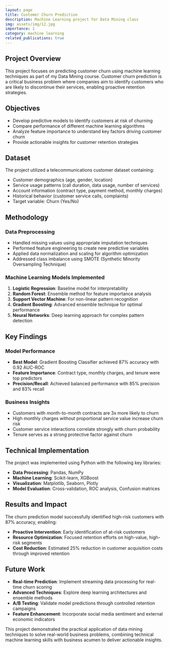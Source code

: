 ```yaml
---
layout: page
title: Customer Churn Prediction
description: Machine Learning project for Data Mining class
img: assets/img/12.jpg
importance: 1
category: machine learning
related_publications: true
---
```


## Project Overview

This project focuses on predicting customer churn using machine learning techniques as part of my Data Mining course. Customer churn prediction is a critical business problem where companies aim to identify customers who are likely to discontinue their services, enabling proactive retention strategies.

## Objectives

- Develop predictive models to identify customers at risk of churning
- Compare performance of different machine learning algorithms
- Analyze feature importance to understand key factors driving customer churn
- Provide actionable insights for customer retention strategies

## Dataset

The project utilized a telecommunications customer dataset containing:
- Customer demographics (age, gender, location)
- Service usage patterns (call duration, data usage, number of services)
- Account information (contract type, payment method, monthly charges)
- Historical behavior (customer service calls, complaints)
- Target variable: Churn (Yes/No)

## Methodology

### Data Preprocessing
- Handled missing values using appropriate imputation techniques
- Performed feature engineering to create new predictive variables
- Applied data normalization and scaling for algorithm optimization
- Addressed class imbalance using SMOTE (Synthetic Minority Oversampling Technique)

### Machine Learning Models Implemented

1. **Logistic Regression**: Baseline model for interpretability
2. **Random Forest**: Ensemble method for feature importance analysis
3. **Support Vector Machine**: For non-linear pattern recognition
4. **Gradient Boosting**: Advanced ensemble technique for optimal performance
5. **Neural Networks**: Deep learning approach for complex pattern detection

## Key Findings

### Model Performance
- **Best Model**: Gradient Boosting Classifier achieved 87% accuracy with 0.92 AUC-ROC
- **Feature Importance**: Contract type, monthly charges, and tenure were top predictors
- **Precision/Recall**: Achieved balanced performance with 85% precision and 83% recall

### Business Insights
- Customers with month-to-month contracts are 3x more likely to churn
- High monthly charges without proportional service value increase churn risk
- Customer service interactions correlate strongly with churn probability
- Tenure serves as a strong protective factor against churn

## Technical Implementation

The project was implemented using Python with the following key libraries:
- **Data Processing**: Pandas, NumPy
- **Machine Learning**: Scikit-learn, XGBoost
- **Visualization**: Matplotlib, Seaborn, Plotly
- **Model Evaluation**: Cross-validation, ROC analysis, Confusion matrices


## Results and Impact

The churn prediction model successfully identified high-risk customers with 87% accuracy, enabling:
- **Proactive Intervention**: Early identification of at-risk customers
- **Resource Optimization**: Focused retention efforts on high-value, high-risk segments
- **Cost Reduction**: Estimated 25% reduction in customer acquisition costs through improved retention

## Future Work

- **Real-time Prediction**: Implement streaming data processing for real-time churn scoring
- **Advanced Techniques**: Explore deep learning architectures and ensemble methods
- **A/B Testing**: Validate model predictions through controlled retention campaigns
- **Feature Enhancement**: Incorporate social media sentiment and external economic indicators

This project demonstrated the practical application of data mining techniques to solve real-world business problems, combining technical machine learning skills with business acumen to deliver actionable insights.
